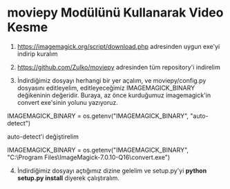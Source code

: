 # moviepy Modülünü Kullanarak Video Kesme

1.  https://imagemagick.org/script/download.php adresinden uygun exe'yi indirip kuralım

2. https://github.com/Zulko/moviepy adresinden tüm repository'i indirelim

3. İndirdiğimiz dosyayı herhangi bir yer açalım, ve moviepy/config.py dosyasını editleyelim, editleyeceğimiz IMAGEMAGICK_BINARY
değikeninin değeridir. Buraya, az önce kurduğumuz imagemagick'in convert exe'sinin yolunu yazıyoruz. 

IMAGEMAGICK_BINARY = os.getenv("IMAGEMAGICK_BINARY", "auto-detect")

auto-detect'i değiştirelim

IMAGEMAGICK_BINARY = os.getenv("IMAGEMAGICK_BINARY", "C:\Program Files\ImageMagick-7.0.10-Q16\convert.exe")

4. İndirdiğimiz dosyayı açtığımız dizine gelelim ve setup.py'yi **python setup.py install**  diyerek çalıştıralım. 




